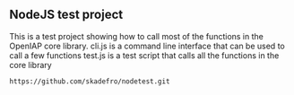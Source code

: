 ## NodeJS test project
This is a test project showing how to call most of the functions in the OpenIAP core library.
cli.js is a command line interface that can be used to call a few functions
test.js is a test script that calls all the functions in the core library

```
https://github.com/skadefro/nodetest.git
```